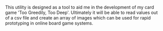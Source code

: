 This utility is designed as a tool to aid me in the development of my card game 'Too Greedily, Too Deep'. Ultimately it will be able to read values out of a csv file and create an array of images which can be used for rapid prototyping in online board game systems.